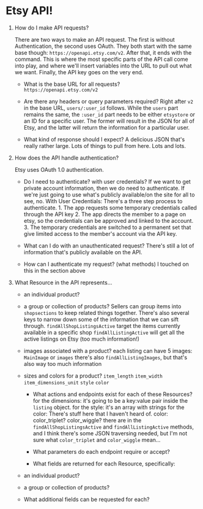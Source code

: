 # Etsy API!

1. How do I make API requests?

   There are two ways to make an API request. The first is without Authentication, the second uses OAuth. They both start with the same base though: `https://openapi.etsy.com/v2`. After that, it ends with the command. This is where the most specific parts of the API call come into play, and where we'll insert variables into the URL to pull out what we want. Finally, the API key goes on the very end.

   * What is the base URL for all requests?  
`https://openapi.etsy.com/v2`

   * Are there any headers or query parameters required?
      Right after `v2` in the base URL, `users/:user_id` follows. While the `users` part remains the same, the `:user_id` part needs to be either `etsystore` or an ID for a specific user. The former will result in the JSON for all of Etsy, and the latter will return the information for a particular user.

   * What kind of response should I expect?
      A delicious JSON that's really rather large. Lots of things to pull from here. Lots and lots.

2. How does the API handle authentication?

   Etsy uses OAuth 1.0 authentication.

   * Do I need to authenticate? with user credentials?
        If we want to get private account information, then we do need to authenticate. If we're just going to use what's publicly available/on the site for all to see, no.
        With User Credentials: There's a three step process to authenticate.
         1. The app requests some temporary credentials called through the API key
         2. The app directs the member to a page on etsy, so the credentials can be approved and linked to the account.
         3. The temporary credentials are switched to a permanent set that give limited access to the member's account via the API key.

   * What can I do with an unauthenticated request?
      There's still a lot of information that's publicly available on the API.


   * How can I authenticate my request? (what methods)
      I touched on this in the section above

3. What Resource in the API represents...
   * an individual product?


   * a group or collection of products?
      Sellers can group items into `shopsections` to keep related things together.
      There's also several keys to narrow down some of the information that we can sift through.
      `findAllShopListingsActive` target the items currently available in a specific shop
      `findAllListingActive` will get all the active listings on Etsy (too much information!)


   * images associated with a product?
      each listing can have 5 images: `MainImage` or `images`
      there's also `findAllListingImages`, but that's also way too much information
   * sizes and colors for a product?
      `item_length`
      `item_width`
      `item_dimensions_unit`
      `style`
      `color`

      * What actions and endpoints exist for each of these Resources?
      for the dimensions: it's going to be a key:value pair inside the `listing` object.
      for the style: it's an array with strings
      for the color: There's stuff here that I haven't heard of. color: color_triplet? color_wiggle?
      there are in the `findAllShopListingsActive` and `findAllListingActive` methods, and I think there's some JSON traversing needed, but I'm not sure what `color_triplet` and `color_wiggle` mean...

      * What parameters do each endpoint require or accept?

      
      * What fields are returned for each Resource, specifically:
   * an individual product?
   * a group or collection of products?
   * What additional fields can be requested for each?
